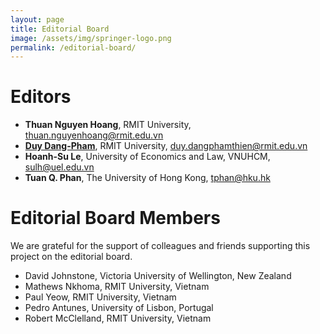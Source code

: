 ```yaml
---
layout: page
title: Editorial Board
image: /assets/img/springer-logo.png
permalink: /editorial-board/
---
```


# Editors
- **Thuan Nguyen Hoang**, RMIT University, thuan.nguyenhoang@rmit.edu.vn
- **<a href="https://duydangpham.github.io/" target="\_blank">Duy Dang-Pham</a>**, RMIT University, duy.dangphamthien@rmit.edu.vn
- **Hoanh-Su Le**, University of Economics and Law, VNUHCM, sulh@uel.edu.vn
- **Tuan Q. Phan**, The University of Hong Kong, tphan@hku.hk

# Editorial Board Members
We are grateful for the support of colleagues and friends supporting this project on the editorial board.

- David Johnstone, Victoria University of Wellington, New Zealand 
- Mathews Nkhoma, RMIT University, Vietnam 
- Paul Yeow, RMIT University, Vietnam 
- Pedro Antunes, University of Lisbon, Portugal 
- Robert McClelland, RMIT University, Vietnam 
